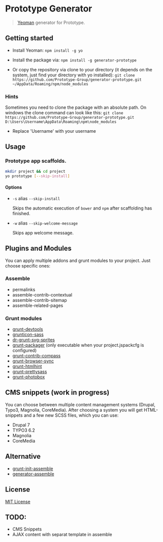 # Prototype Generator

> [Yeoman][yeoman] generator for Prototype.

## Getting started
- Install Yeoman:
    `npm install -g yo`

- Install the package via:
    `npm install -g generator-prototype`

- Or copy the repository via clone to your directory (it depends on the system, just find your directory with yo installed):
    `git clone https://github.com/Prototype-Group/generator-prototype.git 
	~/AppData/Roaming/npm/node_modules`

### Hints
Sometimes you need to clone the package with an absolute path. On windows the clone command can look like this:
`git clone https://github.com/Prototype-Group/generator-prototype.git 
D:\Users\Username\AppData\Roaming\npm\node_modules`
- Replace 'Username' with your username
 
## Usage

### Prototype app scaffolds.

```bash
mkdir project && cd project
yo prototype [--skip-install]
```

#### Options

* `-s` alias `--skip-install`

  Skips the automatic execution of `bower` and `npm` after scaffolding has finished.

* `-w` alias `--skip-welcome-message`

  Skips app welcome message.

## Plugins and Modules
You can apply multiple addons and grunt modules to your project. Just choose specific ones:
 
### Assemble

 * permalinks
 * assemble-contrib-contextual
 * assemble-contrib-sitemap
 * assemble-related-pages
 
### Grunt modules
 
 * [grunt-devtools](https://github.com/vladikoff/grunt-devtools)
 * [grunticon-sass](https://github.com/Prototype-Group/grunticon)
 * [dr-grunt-svg-sprites](https://github.com/drdk/dr-grunt-svg-sprites)
 * [grunt-packager](https://github.com/bobbor/grunt-packager) (only executable when your project.jspackcfg is configured)
 * [grunt-contrib-compass](https://github.com/gruntjs/grunt-contrib-compass)
 * [grunt-browser-sync](https://npmjs.org/package/grunt-browser-sync)
 * [grunt-htmlhint](https://github.com/yaniswang/grunt-htmlhint)
 * [grunt-prettysass](https://github.com/brandonminch/grunt-prettysass)
 * [grunt-photobox](https://github.com/stefanjudis/grunt-photobox)

## CMS snippets (work in progress)
You can choose between multiple content management systems (Drupal, Typo3, Magnolia, CoreMedia). 
After choosing a system you will get HTML-snippets and a few new SCSS files, which you can use:
 
 * Drupal 7
 * TYPO3 6.2
 * Magnolia
 * CoreMedia

## Alternative

 * [grunt-init-assemble](https://github.com/assemble/grunt-init-assemble)
 * [generator-assemble](https://github.com/assemble/generator-assemble)

## License
[MIT License](http://en.wikipedia.org/wiki/MIT_License)

[yeoman]: http://yeoman.io/

## TODO:
 * CMS Snippets
 * AJAX content with separat template in assemble